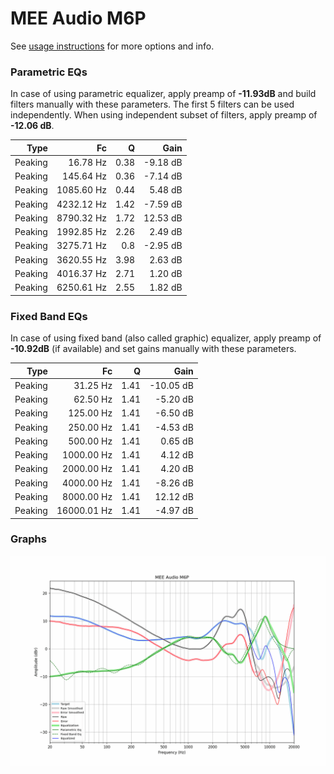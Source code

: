 # MEE Audio M6P
See [usage instructions](https://github.com/jaakkopasanen/AutoEq#usage) for more options and info.

### Parametric EQs
In case of using parametric equalizer, apply preamp of **-11.93dB** and build filters manually
with these parameters. The first 5 filters can be used independently.
When using independent subset of filters, apply preamp of **-12.06 dB**.

| Type    | Fc         |    Q | Gain     |
|--------:|-----------:|-----:|---------:|
| Peaking | 16.78 Hz   | 0.38 | -9.18 dB |
| Peaking | 145.64 Hz  | 0.36 | -7.14 dB |
| Peaking | 1085.60 Hz | 0.44 | 5.48 dB  |
| Peaking | 4232.12 Hz | 1.42 | -7.59 dB |
| Peaking | 8790.32 Hz | 1.72 | 12.53 dB |
| Peaking | 1992.85 Hz | 2.26 | 2.49 dB  |
| Peaking | 3275.71 Hz | 0.8  | -2.95 dB |
| Peaking | 3620.55 Hz | 3.98 | 2.63 dB  |
| Peaking | 4016.37 Hz | 2.71 | 1.20 dB  |
| Peaking | 6250.61 Hz | 2.55 | 1.82 dB  |

### Fixed Band EQs
In case of using fixed band (also called graphic) equalizer, apply preamp of **-10.92dB**
(if available) and set gains manually with these parameters.

| Type    | Fc          |    Q | Gain      |
|--------:|------------:|-----:|----------:|
| Peaking | 31.25 Hz    | 1.41 | -10.05 dB |
| Peaking | 62.50 Hz    | 1.41 | -5.20 dB  |
| Peaking | 125.00 Hz   | 1.41 | -6.50 dB  |
| Peaking | 250.00 Hz   | 1.41 | -4.53 dB  |
| Peaking | 500.00 Hz   | 1.41 | 0.65 dB   |
| Peaking | 1000.00 Hz  | 1.41 | 4.12 dB   |
| Peaking | 2000.00 Hz  | 1.41 | 4.20 dB   |
| Peaking | 4000.00 Hz  | 1.41 | -8.26 dB  |
| Peaking | 8000.00 Hz  | 1.41 | 12.12 dB  |
| Peaking | 16000.01 Hz | 1.41 | -4.97 dB  |

### Graphs
![](./MEE%20Audio%20M6P.png)